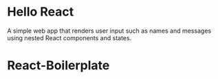 # Hello React

A simple web app that renders user input such as names and messages using
nested React components and states.
# React-Boilerplate
